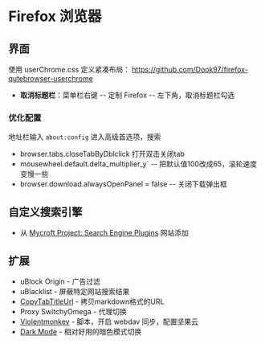 # Firefox 浏览器

## 界面

使用 userChrome.css 定义紧凑布局： https://github.com/Dook97/firefox-qutebrowser-userchrome


- **取消标题栏**：菜单栏右键 -- 定制 Firefox -- 左下角，取消标题栏勾选

### 优化配置

地址栏输入 `about:config` 进入高级首选项，搜索

- browser.tabs.closeTabByDblclick 打开双击关闭tab
- mousewheel.default.delta_multiplier_y` -- 把默认值100改成65，滚轮速度变慢一些
- browser.download.alwaysOpenPanel = false -- 关闭下载弹出框

## 自定义搜索引擎

- 从 [Mycroft Project: Search Engine Plugins](https://mycroftproject.com/) 网站添加

## 扩展

- uBlock Origin - 广告过滤
- uBlacklist - 屏蔽特定网站搜索结果
- [CopyTabTitleUrl](https://addons.mozilla.org/en-US/firefox/addon/copytabtitleurl/) - 拷贝markdown格式的URL
- Proxy SwitchyOmega - 代理切换
- [Violentmonkey](https://addons.mozilla.org/zh-CN/firefox/addon/violentmonkey/) - 脚本，开启 webdav 同步，配置坚果云
- [Dark Mode](https://mybrowseraddon.com/dark-mode.html) - 相对好用的暗色模式切换

